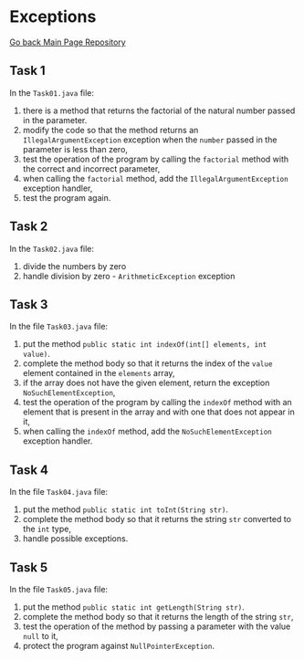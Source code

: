 # Exceptions
<a href="https://github.com/grzesiek-worek/Java-Basics">Go back Main Page Repository</a>

## Task 1

In the `Task01.java` file:

1. there is a method that returns the factorial of the natural number passed in the parameter.
2. modify the code so that the method returns an `IllegalArgumentException` exception when the `number` passed in the parameter is less than zero,
3. test the operation of the program by calling the `factorial` method with the correct and incorrect parameter,
4. when calling the `factorial` method, add the `IllegalArgumentException` exception handler,
5. test the program again.

## Task 2

In the `Task02.java` file:

1. divide the numbers by zero
2. handle division by zero - `ArithmeticException` exception

## Task 3
In the file `Task03.java` file:

1. put the method `public static int indexOf(int[] elements, int value)`.
2. complete the method body so that it returns the index of the `value` element contained in the `elements` array,
3. if the array does not have the given element, return the exception `NoSuchElementException`,
4. test the operation of the program by calling the `indexOf` method with an element that is present in the array and with one that does not appear in it,
5. when calling the `indexOf` method, add the `NoSuchElementException` exception handler.

## Task 4
In the file `Task04.java` file:

1. put the method `public static int toInt(String str)`.
2. complete the method body so that it returns the string `str` converted to the `int` type,
3. handle possible exceptions.

## Task 5
In the file `Task05.java` file:

1. put the method `public static int getLength(String str)`.
2. complete the method body so that it returns the length of the string `str`,
3. test the operation of the method by passing a parameter with the value `null` to it,
4. protect the program against `NullPointerException`.
